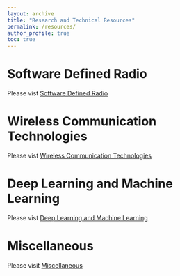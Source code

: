 ```yaml
---
layout: archive
title: "Research and Technical Resources"
permalink: /resources/
author_profile: true
toc: true
---
```



# Software Defined Radio
Please vist [Software Defined Radio](/resources/sdr/)

# Wireless Communication Technologies
Please vist [Wireless Communication Technologies](/resources/wireless/)

# Deep Learning and Machine Learning
Please vist [Deep Learning and Machine Learning](/resources/deep-learning/)

# Miscellaneous
Please visit [Miscellaneous](/resources/misc/)
